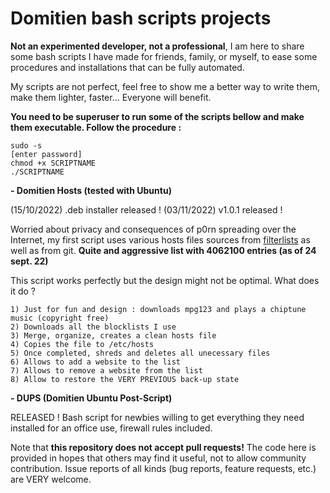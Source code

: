 # Domitien bash scripts projects

**Not an experimented developer, not a professional**, I am here to share some bash scripts I have made for friends, family, or myself, to ease some procedures and installations that can be fully automated.

My scripts are not perfect, feel free to show me a better way to write them, make them lighter, faster... Everyone will benefit.

**You need to be superuser to run some of the scripts bellow and make them executable. Follow the procedure :**

    sudo -s
    [enter password]
    chmod +x SCRIPTNAME
    ./SCRIPTNAME    

**- Domitien Hosts (tested with Ubuntu)**

(15/10/2022) .deb installer released !
(03/11/2022) v1.0.1 released !

Worried about privacy and consequences of p0rn spreading over the Internet, my first script uses various hosts files sources from [filterlists](https://filterlists.com/lists/pl-host-file) as well as from git.
**Quite and aggressive list with 4062100 entries (as of 24 sept. 22)**

This script works perfectly but the design might not be optimal.
What does it do ?

    1) Just for fun and design : downloads mpg123 and plays a chiptune music (copyright free)
    2) Downloads all the blocklists I use
    3) Merge, organize, creates a clean hosts file
    4) Copies the file to /etc/hosts
    5) Once completed, shreds and deletes all unecessary files
    6) Allows to add a website to the list
    7) Allows to remove a website from the list
    8) Allow to restore the VERY PREVIOUS back-up state
    
**- DUPS (Domitien Ubuntu Post-Script)**

RELEASED !
Bash script for newbies willing to get everything they need installed for an office use, firewall rules included.

Note that **this repository does not accept pull requests!** The code here is provided in hopes that others may find it useful, not to allow community contribution. Issue reports of all kinds (bug reports, feature requests, etc.) are VERY welcome.
